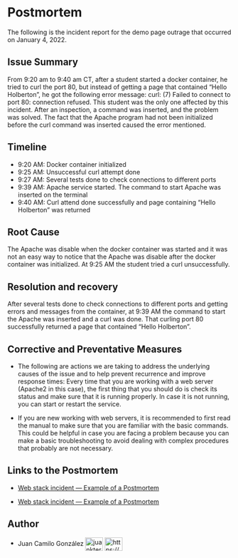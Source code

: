 # Postmortem

The following is the incident report for the demo page outrage that occurred on January 4, 2022.

## Issue Summary

From 9:20 am to 9:40 am CT, after a student started a docker container, he tried to curl the port 80, but instead of getting a page that contained “Hello Holberton”, he got the following error message: curl: (7) Failed to connect to port 80: connection refused. This student was the only one affected by this incident. After an inspection, a command was inserted, and the problem was solved. The fact that the Apache program had not been initialized before the curl command was inserted caused the error mentioned.

## Timeline

- 9:20 AM: Docker container initialized
- 9:25 AM: Unsuccessful curl attempt done
- 9:27 AM: Several tests done to check connections to different ports
- 9:39 AM: Apache service started. The command to start Apache was inserted on the terminal
- 9:40 AM: Curl attend done successfully and page containing “Hello Holberton” was returned

## Root Cause

The Apache was disable when the docker container was started and it was not an easy way to notice that the Apache was disable after the docker container was initialized. At 9:25 AM the student tried a curl unsuccessfully.

## Resolution and recovery

After several tests done to check connections to different ports and getting errors and messages from the container, at 9:39 AM the command to start the Apache was inserted and a curl was done. That curling port 80 successfully returned a page that contained “Hello Holberton”.

## Corrective and Preventative Measures

- The following are actions we are taking to address the underlying causes of the issue and to help prevent recurrence and improve response times:
Every time that you are working with a web server (Apache2 in this case), the first thing that you should do is check its status and make sure that it is running properly. In case it is not running, you can start or restart the service.

- If you are new working with web servers, it is recommended to first read the manual to make sure that you are familiar with the basic commands. This could be helpful in case you are facing a problem because you can make a basic troubleshooting to avoid dealing with complex procedures that probably are not necessary.


## Links to the Postmortem


- [Web stack incident — Example of a Postmortem](https://3388.medium.com/web-stack-incident-example-of-a-postmortem-68508b302eef)

- [Web stack incident — Example of a Postmortem](https://www.linkedin.com/posts/juancgonzalezbautista_web-stack-incidentexample-of-a-postmortem-activity-6900863311219695618-a6cy)


## Author

- Juan Camilo González <a href="https://twitter.com/juankter" target="blank"><img align="center" src="https://raw.githubusercontent.com/rahuldkjain/github-profile-readme-generator/master/src/images/icons/Social/twitter.svg" alt="juankter" height="30" width="40" /></a>
<a href="https://bit.ly/2MBNR0t" target="blank"><img align="center" src="https://raw.githubusercontent.com/rahuldkjain/github-profile-readme-generator/master/src/images/icons/Social/linked-in-alt.svg" alt="https://bit.ly/2mbnr0t" height="30" width="40" /></a>